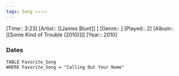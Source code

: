```yaml
---
tags: Song ⭐⭐⭐⭐ 
---
```

[Time:: 3:23]
[Artist:: [[James Blunt]] ]
[Genre:: ]
[Played:: 2]
[Album:: [[Some Kind of Trouble (2010)]]]
[Year:: 2010]
### Dates
````dataview
TABLE Favorite_Song
WHERE Favorite_Song = "Calling Out Your Name"
````